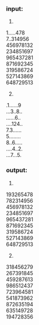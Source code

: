 ### input:
1.
1.....478  
7..314956  
456978132  
234851697  
965437281  
871692345  
319586724  
527143869  
648729513  

2.  
.1......9  
...3..8..  
......6..  
....124..  
7.3......  
5........  
8..6.....  
....4..2.  
...7...5.  


### output:
1. 
193265478  
782314956  
456978132  
234851697  
965437281  
871692345  
319586724  
527143869  
648729513  

2. 
318456279  
267391845  
459287613  
986512437  
723964581  
541873962  
872635194  
635149728  
194728356  
